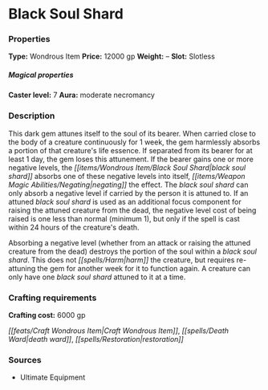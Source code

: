 ﻿---
Title: "Black Soul Shard"
Type: "Wondrous Item"
Price: "12000 gp"
Weight: "–"
Slot: "Slotless"
Caster level: "7"
Aura: "moderate necromancy"
Description: |
  "This dark gem attunes itself to the soul of its bearer. When carried close to the body of a creature continuously for 1 week, the gem harmlessly absorbs a portion of that creature's life essence. If separated from its bearer for at least 1 day, the gem loses this attunement. If the bearer gains one or more negative levels, the _black soul shard_ absorbs one of these negative levels into itself, negating the effect. The _black soul shard_ can only absorb a negative level if carried by the person it is attuned to. If an attuned _black soul shard_ is used as an additional focus component for raising the attuned creature from the dead, the negative level cost of being raised is one less than normal (minimum 1), but only if the spell is cast within 24 hours of the creature's death.
  Absorbing a negative level (whether from an attack or raising the attuned creature from the dead) destroys the portion of the soul within a _black soul shard_. This does not harm the creature, but requires re-attuning the gem for another week for it to function again. A creature can only have one _black soul shard_ attuned to it at a time."
Crafting cost: "6000 gp"
Sources: "['Ultimate Equipment']"
---

# Black Soul Shard

### Properties

**Type:** Wondrous Item **Price:** 12000 gp **Weight:** – **Slot:** Slotless

##### Magical properties

**Caster level:** 7 **Aura:** moderate necromancy

### Description

This dark gem attunes itself to the soul of its bearer. When carried close to the body of a creature continuously for 1 week, the gem harmlessly absorbs a portion of that creature's life essence. If separated from its bearer for at least 1 day, the gem loses this attunement. If the bearer gains one or more negative levels, the _[[items/Wondrous Item/Black Soul Shard|black soul shard]]_ absorbs one of these negative levels into itself, _[[items/Weapon Magic Abilities/Negating|negating]]_ the effect. The _black soul shard_ can only absorb a negative level if carried by the person it is attuned to. If an attuned _black soul shard_ is used as an additional focus component for raising the attuned creature from the dead, the negative level cost of being raised is one less than normal (minimum 1), but only if the spell is cast within 24 hours of the creature's death.

Absorbing a negative level (whether from an attack or raising the attuned creature from the dead) destroys the portion of the soul within a _black soul shard_. This does not _[[spells/Harm|harm]]_ the creature, but requires re-attuning the gem for another week for it to function again. A creature can only have one _black soul shard_ attuned to it at a time.

### Crafting requirements

**Crafting cost:** 6000 gp

_[[feats/Craft Wondrous Item|Craft Wondrous Item]]_, _[[spells/Death Ward|death ward]]_, _[[spells/Restoration|restoration]]_

### Sources

* Ultimate Equipment